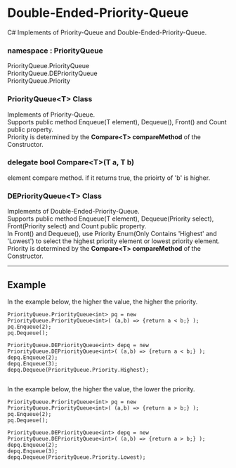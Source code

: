 # Double-Ended-Priority-Queue
C# Implements of Priority-Queue and Double-Ended-Priority-Queue.

### namespace : PriorityQueue
PriorityQueue.PriorityQueue<T>  
PriorityQueue.DEPriorityQueue<T>  
PriorityQueue.Priority  

### PriorityQueue\<T> Class  
Implements of Priority-Queue.  
Supports public method Enqueue(T element), Dequeue(), Front() and Count public property.  
Priority is determined by the **Compare\<T> compareMethod** of the Constructor.  

### delegate bool Compare\<T>(T a, T b)  
element compare method. if it returns true, the prioirty of 'b' is higher.  

### DEPriorityQueue\<T> Class  
Implements of Double-Ended-Priority-Queue.  
Supports public method Enqueue(T element), Dequeue(Priority select), Front(Priority select) and Count public property.  
In Front() and Dequeue(), use Priority Enum(Only Contains 'Highest' and 'Lowest') to select the highest priority element or lowest priority element.  
Priority is determined by the **Compare\<T> compareMethod** of the Constructor.  

- - -
## Example
In the example below, the higher the value, the higher the priority.  
```
PriorityQueue.PriorityQueue<int> pq = new PriorityQueue.PriorityQueue<int>( (a,b) => {return a < b;} );
pq.Enqueue(2);
pq.Dequeue();
                                                                                                    
PriorityQueue.DEPriorityQueue<int> depq = new PriorityQueue.DEPriorityQueue<int>( (a,b) => {return a < b;} );
depq.Enqueue(2);
depq.Enqueue(3);
depq.Dequeue(PriorityQueue.Priority.Highest);
                                                                                                          
```
In the example below, the higher the value, the lower the priority.  
```
PriorityQueue.PriorityQueue<int> pq = new PriorityQueue.PriorityQueue<int>( (a,b) => {return a > b;} );
pq.Enqueue(2);
pq.Dequeue();
  
PriorityQueue.DEPriorityQueue<int> depq = new PriorityQueue.DEPriorityQueue<int>( (a,b) => {return a > b;} );
depq.Enqueue(2);
depq.Enqueue(3);
depq.Dequeue(PriorityQueue.Priority.Lowest);
```
